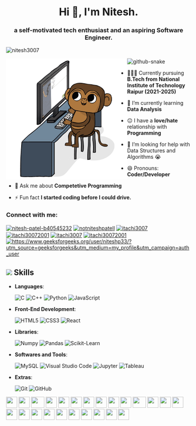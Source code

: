 
<h1 align="center">Hi 👋, I'm Nitesh.</h1>
<h3 align="center">a self-motivated tech enthusiast and an aspiring Software Engineer.</h3>

<p align="left"> <img src="https://komarev.com/ghpvc/?username=nitesh3007&label=Profile%20views&color=0e75b6&style=flat" alt="nitesh3007" /> </p>

<picture>
  <source media="(prefers-color-scheme: dark)" srcset="https://raw.githubusercontent.com/Nitesh3007/Nitesh3007/output/github-contribution-grid-snake-dark.svg" />
  <source media="(prefers-color-scheme: light)" srcset="https://raw.githubusercontent.com/Nitesh3007/Nitesh3007/output/github-contribution-grid-snake.svg" />
  <img alt="github-snake" src="github-snake.svg" />
</picture>



<img src="https://github.com/Nitesh3007/Nitesh3007/blob/main/Monkey_Kid_Coding.gif" align=left>

- 👨🏻‍🎓 Currently pursuing **B.Tech from National Institute of Technology Raipur (2021-2025)**

- 🌱 I’m currently learning **Data Analysis**

  
- :neutral_face: I have a **love/hate** relationship with **Programming**
  
- 🤔 I’m looking for help with Data Structures and Algorithms 😭
  
- 😄 Pronouns: **Coder/Developer**
  
- 💬 Ask me about **Competetive Programming**

- ⚡ Fun fact **I started coding before I could drive.**

<h3 align="left">Connect with me:</h3>

<a href="https://linkedin.com/in/nitesh-patel-b40545232" target="blank"><img align="center" src="https://raw.githubusercontent.com/rahuldkjain/github-profile-readme-generator/master/src/images/icons/Social/linked-in-alt.svg" alt="nitesh-patel-b40545232" height="30" width="40" /></a>
<a href="https://instagram.com/notniteshpatell" target="blank"><img align="center" src="https://raw.githubusercontent.com/rahuldkjain/github-profile-readme-generator/master/src/images/icons/Social/instagram.svg" alt="notniteshpatell" height="30" width="40" /></a>
<a href="https://www.codechef.com/users/itachi3007" target="blank"><img align="center" src="https://cdn.jsdelivr.net/npm/simple-icons@3.1.0/icons/codechef.svg" alt="itachi3007" height="30" width="40" /></a>
<a href="https://www.hackerrank.com/itachi30072001" target="blank"><img align="center" src="https://raw.githubusercontent.com/rahuldkjain/github-profile-readme-generator/master/src/images/icons/Social/hackerrank.svg" alt="itachi30072001" height="30" width="40" /></a>
<a href="https://codeforces.com/profile/itachi3007" target="blank"><img align="center" src="https://raw.githubusercontent.com/rahuldkjain/github-profile-readme-generator/master/src/images/icons/Social/codeforces.svg" alt="itachi3007" height="30" width="40" /></a>
<a href="https://www.leetcode.com/itachi30072001" target="blank"><img align="center" src="https://raw.githubusercontent.com/rahuldkjain/github-profile-readme-generator/master/src/images/icons/Social/leet-code.svg" alt="itachi30072001" height="30" width="40" /></a>
<a href="https://auth.geeksforgeeks.org/user/https://www.geeksforgeeks.org/user/niteshp33/?utm_source=geeksforgeeks&utm_medium=my_profile&utm_campaign=auth_user" target="blank"><img align="center" src="https://raw.githubusercontent.com/rahuldkjain/github-profile-readme-generator/master/src/images/icons/Social/geeks-for-geeks.svg" alt="https://www.geeksforgeeks.org/user/niteshp33/?utm_source=geeksforgeeks&utm_medium=my_profile&utm_campaign=auth_user" height="30" width="40" /></a>



## <img src="https://media2.giphy.com/media/QssGEmpkyEOhBCb7e1/giphy.gif?cid=ecf05e47a0n3gi1bfqntqmob8g9aid1oyj2wr3ds3mg700bl&rid=giphy.gif" width ="25"><b> Skills</b>
<p align="center">

 - **Languages**:
    
    ![C](https://img.shields.io/badge/C%20-%232370ED.svg?style=for-the-badge&logo=c&logoColor=white)
    ![C++](https://img.shields.io/badge/C++%20-%2300599C.svg?style=for-the-badge&logo=c%2B%2B&logoColor=white)
    ![Python](https://img.shields.io/badge/Python%20-%2314354C.svg?style=for-the-badge&logo=python&logoColor=white)
   ![JavaScript](https://img.shields.io/badge/JavaScript%20-%23F7DF1E.svg?style=for-the-badge&logo=javascript&logoColor=black)
   
    
 - **Front-End Development**:

   ![HTML5](https://img.shields.io/badge/HTML5%20-%23E34F26.svg?style=for-the-badge&logo=html5&logoColor=white)
   ![CSS3](https://img.shields.io/badge/CSS%20-%231572B6.svg?style=for-the-badge&logo=css3&logoColor=white)
   ![React](https://img.shields.io/badge/React-F37626.svg?&style=for-the-badge&logo=&logoColor=white)



- **Libraries**:

    ![Numpy](https://img.shields.io/badge/Numpy-777BB4?style=for-the-badge&logo=numpy&logoColor=white)
    ![Pandas](https://img.shields.io/badge/Pandas-2C2D72?style=for-the-badge&logo=pandas&logoColor=white)
    ![Scikit-Learn](https://img.shields.io/badge/scikit_learn-F7931E?style=for-the-badge&logo=scikit-learn&logoColor=white)
    <!--[Keras](https://img.shields.io/badge/Keras-D00000?style=for-the-badge&logo=Keras&logoColor=white)-->
    


- **Softwares and Tools**:

    ![MySQL](https://img.shields.io/badge/mysql-232370ED.svg?&style=for-the-badge&logo=mysql&logoColor=white)
    ![Visual Studio Code](https://img.shields.io/badge/Visual%20Studio%20Code-0078d7.svg?style=for-the-badge&logo=visual-studio-code&logoColor=white)
    ![Jupyter](https://img.shields.io/badge/Jupyter-F37626.svg?&style=for-the-badge&logo=Jupyter&logoColor=white)
    ![Tableau](https://img.shields.io/badge/Tableau-2C2D72?style=for-the-badge&logo=Tableau&logoColor=white)



- **Extras**:
  

    ![Git](https://img.shields.io/badge/git-%23F05033.svg?style=for-the-badge&logo=git&logoColor=white)
    ![GitHub](https://img.shields.io/badge/github-%23121011.svg?style=for-the-badge&logo=github&logoColor=white)   



<div>
    <img src="https://cultofthepartyparrot.com/parrots/hd/githubparrot.gif" width="30" height="30"/>
    <img src="https://cultofthepartyparrot.com/flags/hd/indiaparrot.gif" width="30" height="30"/>
    <img src="https://cultofthepartyparrot.com/parrots/asyncparrot.gif" width="36" height="30"/>
    <img src="https://cultofthepartyparrot.com/parrots/hd/exceptionallyfastparrot.gif" width="30" height="30"/>
    <img src="https://cultofthepartyparrot.com/parrots/hd/60fpsparrot.gif" width="30" height="30"/>
    <img src="https://cultofthepartyparrot.com/parrots/hd/jumpingparrot.gif" width="30" height="30"/>
    <img src="https://cultofthepartyparrot.com/parrots/hd/opensourceparrot.gif" width="30" height="30"/>
    <img src="https://cultofthepartyparrot.com/parrots/hd/dealwithitnowparrot.gif" width="30" height="30"/>
    <img src="https://cultofthepartyparrot.com/parrots/hd/hypnoparrotlight.gif" width="30" height="30"/>
    <img src="https://cultofthepartyparrot.com/parrots/databaseparrot.gif" width="30" height="30"/>
    <img src="https://cultofthepartyparrot.com/parrots/fixparrot.gif" width="36" height="30"/>
    <img src="https://cultofthepartyparrot.com/parrots/hd/laptop_parrot.gif" width="30" height="30"/>
    <img src="https://cultofthepartyparrot.com/parrots/hd/spinningparrot.gif" width="30" height="30"/>
    <img src="https://cultofthepartyparrot.com/parrots/hd/levitationparrot.gif" width="30" height="30"/>
    <img src="https://cultofthepartyparrot.com/parrots/hd/meldparrot.gif" width="30" height="30"/>
    <img src="https://cultofthepartyparrot.com/parrots/slomoparrot.gif" width="30" height="30"/>
    <img src="https://cultofthepartyparrot.com/parrots/hd/moonwalkingparrot.gif" width="30" height="30"/>
    <img src="https://cultofthepartyparrot.com/parrots/hd/stableparrot.gif" width="30" height="30"/>
    <img src="https://cultofthepartyparrot.com/parrots/hd/scienceparrot.gif" width="30" height="30"/>
    <img src="https://cultofthepartyparrot.com/parrots/hd/pirateparrot.gif" width="30" height="30"/>
    <img src="https://cultofthepartyparrot.com/parrots/hd/footballparrot.gif" width="30" height="30"/>
    <img src="https://cultofthepartyparrot.com/parrots/hd/illuminatiparrot.gif" width="30" height="30"/>
    <img src="https://cultofthepartyparrot.com/parrots/hd/hypnoparrotdark.gif" width="30" height="30"/>
    <img src="https://cultofthepartyparrot.com/parrots/hd/mustacheparrot.gif" width="30" height="30"/>
</div>
